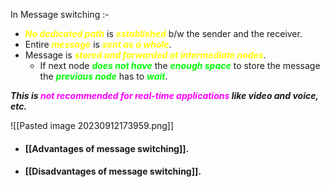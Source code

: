 In Message switching :- 
- ***<span style="color:#fffd01">No dedicated path</span>*** is ***<span style="color:#fffd01">established</span>*** b/w the sender and the receiver.
- Entire ***<span style="color:#fffd01">message</span>*** is ***<span style="color:#fffd01">sent as a whole</span>***.
- Message is ***<span style="color:#fffd01">stored and forwarded at intermediate nodes</span>***.
	- If next node ***<span style="color:#01ff07">does not have</span>*** the ***<span style="color:#01ff07">enough space</span>*** to store the message the ***<span style="color:#01ff07">previous node</span>*** has to ***<span style="color:#01ff07">wait</span>***.

***This is <span style="color:#ff00ff">not recommended for real-time applications</span> like video and voice, etc.***

![[Pasted image 20230912173959.png]]

- #### [[Advantages of message switching]].
- #### [[Disadvantages of message switching]].
